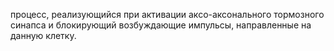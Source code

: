 процесс, реализующий­ся при активации аксо-аксонального тормозного синапса и блокирующий возбуждающие импульсы, направленные на дан­ную клетку.